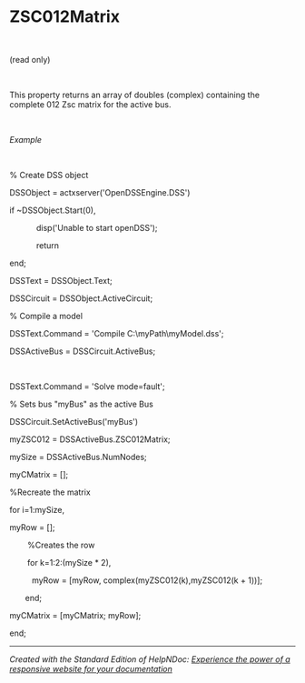 # ZSC012Matrix

&nbsp;

(read only)

&nbsp;

This property returns an array of doubles (complex) containing the complete 012 Zsc matrix for the active bus.

&nbsp;

*Example*

&nbsp;

% Create DSS object

DSSObject = actxserver('OpenDSSEngine.DSS')

if ~DSSObject.Start(0),

&nbsp; &nbsp; &nbsp; &nbsp; &nbsp; &nbsp; disp('Unable to start openDSS');

&nbsp; &nbsp; &nbsp; &nbsp; &nbsp; &nbsp; return

end;

DSSText = DSSObject.Text;

DSSCircuit = DSSObject.ActiveCircuit;

% Compile a model &nbsp; &nbsp;

DSSText.Command = 'Compile C:\\myPath\\myModel.dss';

DSSActiveBus = DSSCircuit.ActiveBus;

&nbsp;

DSSText.Command = 'Solve mode=fault';

% Sets bus "myBus" as the active Bus

DSSCircuit.SetActiveBus('myBus')

myZSC012 = DSSActiveBus.ZSC012Matrix;

mySize = DSSActiveBus.NumNodes;

myCMatrix = \[\];

%Recreate the matrix

for i=1:mySize,

myRow = \[\];

&nbsp; &nbsp; &nbsp; &nbsp; %Creates the row

&nbsp; &nbsp; &nbsp; &nbsp; for k=1:2:(mySize \* 2),

&nbsp; &nbsp; &nbsp; &nbsp; &nbsp; myRow = \[myRow, complex(myZSC012(k),myZSC012(k + 1))\];

&nbsp;&nbsp; &nbsp; &nbsp; end;

myCMatrix = \[myCMatrix; myRow\];

end;

***
_Created with the Standard Edition of HelpNDoc: [Experience the power of a responsive website for your documentation](<https://www.helpndoc.com/feature-tour/produce-html-websites/>)_

